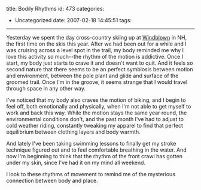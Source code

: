 title: Bodily Rhythms
id: 473
categories:
  - Uncategorized
date: 2007-02-18 14:45:51
tags:
---

Yesterday we spent the day cross-country skiing up at [Windblown](http://www.windblownxc.com/)  in NH, the first time on the skis this year. After we had been out for a while and I was cruising across a level spot in the trail, my body reminded me why I love this activity so much--the rhythm of the motion is addictive. Once I start, my body just starts to crave it and doesn&#039;t want to quit. And it feels so second nature that there seems to be an perfect symbiosis between motion and environment, between the pole plant and glide and surface of the groomed trail. Once I&#039;m in the groove, it seems strange that I would travel through space in any other way. 

I&#039;ve noticed that my body also craves the motion of biking, and I begin to feel off, both emotionally and physically, when I&#039;m not able to get myself to work and back this way. While the motion stays the same year round, the environmental conditions don&#039;t, and the past month I&#039;ve had to adjust to cold weather riding, constantly tweaking my apparel to find that perfect equilibrium between clothing layers and body warmth. 

And lately I&#039;ve been taking swimming lessons to finally get my stroke technique figured out and to feel comfortable breathing in the water.  And now I&#039;m beginning to think that the rhythm of the front crawl has gotten under my skin, since I&#039;ve had it on my mind all weekend. 

I look to these rhythms of movement to remind me of the mysterious connection between body and place. 